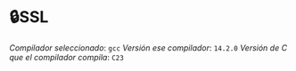 # 🔒SSL
*Compilador seleccionado*: `gcc`
*Versión ese compilador*: `14.2.0`
*Versión de C que el compilador compila*: `C23`
